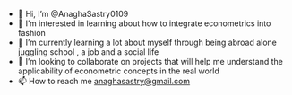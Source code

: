 - 👋 Hi, I’m @AnaghaSastry0109
- 👀 I’m interested in learning about how to integrate econometrics into fashion 
- 🌱 I’m currently learning a lot about myself through being abroad alone juggling school , a job and a social life 
- 💞️ I’m looking to collaborate on projects that will help me understand the applicability of econometric concepts in the real world
- 📫 How to reach me anaghasastry@gmail.com

<!---
AnaghaSastry0109/AnaghaSastry0109 is a ✨ special ✨ repository because its `README.md` (this file) appears on your GitHub profile.
You can click the Preview link to take a look at your changes.
--->
